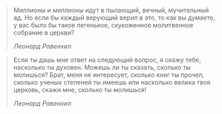 > Миллионы и миллионы идут в пылающий, вечный, мучительный ад. Но если бы каждый верующий верил в это, то как вы думаете, у вас было бы такое легенькое, скукоженное молитвенное собрание в церкви?
> 
> <footer><cite>
> 
> Леонард Равенхил
> 
> </cite></footer>

> Если ты дашь мне ответ на следующий вопрос, я скажу тебе, насколько ты духовен. Можешь ли ты сказать, сколько ты молишься? Брат, меня не интересует, сколько книг ты прочел, сколько ученых степеней ты имеешь или насколько велика твоя церковь, скажи мне, сколько ты молишься!
> 
> <footer><cite>
> 
> Леонард Равенхил
> 
> </cite></footer>
